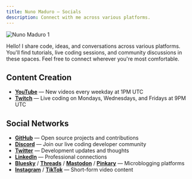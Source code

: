 ```yaml
---
title: Nuno Maduro — Socials
description: Connect with me across various platforms.
---
```


![Nuno Maduro 1](https://nunomaduro.com/socials.1.jpg)

Hello! I share code, ideas, and conversations across various platforms. You'll find tutorials, live coding sessions, and community discussions in these spaces. Feel free to connect wherever you're most comfortable.

## Content Creation
- **[YouTube](https://www.youtube.com/nunomaduro)** — New videos every weekday at 1PM UTC
- **[Twitch](https://www.twitch.tv/enunomaduro)** — Live coding on Mondays, Wednesdays, and Fridays at 9PM UTC

## Social Networks
- **[GitHub](https://github.com/nunomaduro/)** — Open source projects and contributions
- **[Discord](https://discord.com/invite/9MFtwmmn4h)** — Join our live coding developer community
- **[Twitter](https://twitter.com/enunomaduro)** — Development updates and thoughts
- **[LinkedIn](https://www.linkedin.com/in/nunomaduro)** — Professional connections
- **[Bluesky](https://bsky.app/profile/nunomaduro.com)** / **[Threads](https://www.threads.net/@enunomaduro)** / **[Mastodon](https://mastodon.social/@nunomaduro)** / **[Pinkary](https://pinkary.com/@nunomaduro)** — Microblogging platforms
- **[Instagram](https://www.instagram.com/enunomaduro)** / **[TikTok](https://www.tiktok.com/@enunomaduro)** — Short-form video content
